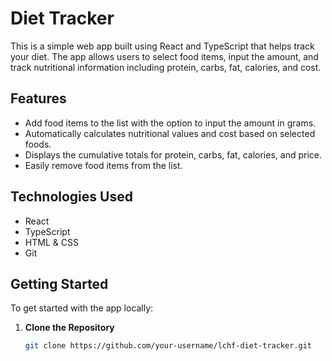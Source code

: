 # Diet Tracker

This is a simple web app built using React and TypeScript that helps track your diet. The app allows users to select food items, input the amount, and track nutritional information including protein, carbs, fat, calories, and cost. 

## Features

- Add food items to the list with the option to input the amount in grams.
- Automatically calculates nutritional values and cost based on selected foods.
- Displays the cumulative totals for protein, carbs, fat, calories, and price.
- Easily remove food items from the list.

## Technologies Used

- React
- TypeScript
- HTML & CSS
- Git

## Getting Started

To get started with the app locally:

1. **Clone the Repository**
   ```bash
   git clone https://github.com/your-username/lchf-diet-tracker.git
